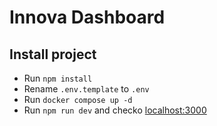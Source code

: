 # Innova Dashboard


## Install project
- Run ```npm install```
- Rename ```.env.template``` to ```.env```
- Run ```docker compose up -d```
- Run ```npm run dev``` and checko <a href="http://localhost:3000">localhost:3000</a>